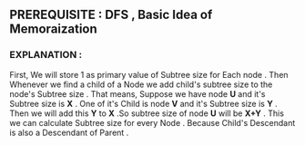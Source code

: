 ## PREREQUISITE : DFS , Basic Idea of Memoraization
### EXPLANATION : 
First, We will store 1 as primary value of Subtree size for Each node . Then Whenever we find a child of a Node we add child's subtree size to the node's Subtree size .
That means, Suppose we have node **U** and it's Subtree size is **X** . One of it's Child is node **V** and it's Subtree size is **Y** . Then we will add this **Y** to **X** .So 
subtree size of node **U** will be **X+Y** . This we can calculate Subtree size for every Node . Because Child's Descendant is also a Descendant of Parent . 
